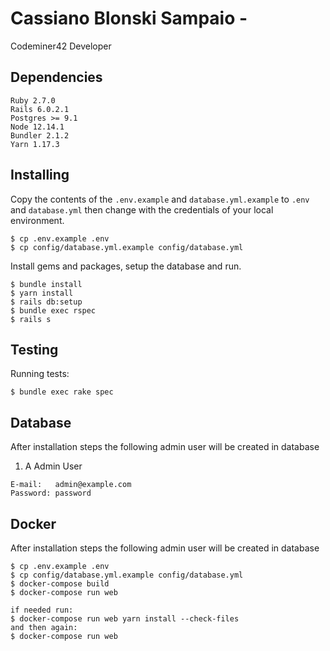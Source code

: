 # Cassiano Blonski Sampaio - 

Codeminer42 Developer

## Dependencies

```
Ruby 2.7.0
Rails 6.0.2.1
Postgres >= 9.1
Node 12.14.1
Bundler 2.1.2
Yarn 1.17.3
```

## Installing

Copy the contents of the `.env.example` and `database.yml.example` to `.env` and `database.yml` then change with the credentials of your local environment.

```console
$ cp .env.example .env
$ cp config/database.yml.example config/database.yml
```

Install gems and packages, setup the database and run.
```console
$ bundle install
$ yarn install
$ rails db:setup
$ bundle exec rspec
$ rails s
```

## Testing

Running tests:

```console
$ bundle exec rake spec
```

## Database

After installation steps the following admin user will be created in database

1. A Admin User

```
E-mail:   admin@example.com
Password: password
```

## Docker

After installation steps the following admin user will be created in database

```
$ cp .env.example .env
$ cp config/database.yml.example config/database.yml
$ docker-compose build
$ docker-compose run web

if needed run:
$ docker-compose run web yarn install --check-files
and then again:
$ docker-compose run web
```

